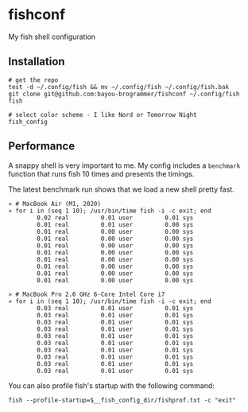 # fishconf

My fish shell configuration

## Installation

```fish
# get the repo
test -d ~/.config/fish && mv ~/.config/fish ~/.config/fish.bak
git clone git@github.com:bayou-brogrammer/fishconf ~/.config/fish
fish

# select color scheme - I like Nord or Tomorrow Night
fish_config
```

## Performance

A snappy shell is very important to me. My config includes a `benchmark` function that
runs fish 10 times and presents the timings.

The latest benchmark run shows that we load a new shell pretty fast.

```fish
» # MacBook Air (M1, 2020)
» for i in (seq 1 10); /usr/bin/time fish -i -c exit; end
        0.02 real         0.01 user         0.01 sys
        0.01 real         0.01 user         0.00 sys
        0.01 real         0.00 user         0.00 sys
        0.01 real         0.00 user         0.00 sys
        0.01 real         0.00 user         0.00 sys
        0.01 real         0.00 user         0.00 sys
        0.01 real         0.00 user         0.00 sys
        0.01 real         0.00 user         0.00 sys
        0.01 real         0.00 user         0.00 sys
        0.01 real         0.00 user         0.00 sys

» # MacBook Pro 2.6 GHz 6-Core Intel Core i7
» for i in (seq 1 10); /usr/bin/time fish -i -c exit; end
        0.03 real         0.01 user         0.01 sys
        0.03 real         0.01 user         0.01 sys
        0.03 real         0.01 user         0.01 sys
        0.03 real         0.01 user         0.01 sys
        0.03 real         0.01 user         0.01 sys
        0.03 real         0.01 user         0.01 sys
        0.03 real         0.01 user         0.01 sys
        0.03 real         0.01 user         0.01 sys
        0.03 real         0.01 user         0.01 sys
        0.03 real         0.01 user         0.01 sys
```

You can also profile fish's startup with the following command:

```fish
fish --profile-startup=$__fish_config_dir/fishprof.txt -c "exit"
```


[fishingline]: https://github.com/fishingline
[fzf]: https://github.com/jethrokuan/fzf
[pure]: https://github.com/rafaelrinaldi/pure
[spacefish]: https://github.com/matchai/spacefish
